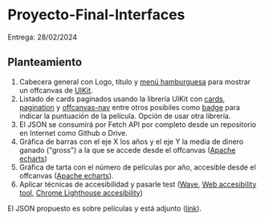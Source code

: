 # Proyecto-Final-Interfaces
Entrega: 28/02/2024

## Planteamiento
1. Cabecera general con Logo, título y [menú hamburguesa](https://freefrontend.com/css-hamburger-menu-icons/) para mostrar un offcanvas de [UIKit](https://getuikit.com/docs/offcanvas).
2. Listado de cards paginados usando la librería UIKit con [cards](https://getuikit.com/docs/card), [pagination](https://getuikit.com/docs/pagination) y [offcanvas-nav](https://getuikit.com/docs/offcanvas) entre otros posibiles como [badge](https://getuikit.com/docs/badge) para indicar la puntuación de la película. Opción de usar otra librería.
3. El JSON se consumirá por Fetch API por completo desde un repositorio en Internet como Github o Drive.
4. Gráfica de barras con el eje X los años y el eje Y la media de dinero ganado ("gross") a la que se accede desde el offcanvas ([Apache echarts](https://echarts.apache.org/en/index.html))
6. Gráfica de tarta con el número de películas por año, accesible desde el offcanvas ([Apache echarts](https://echarts.apache.org/en/index.html)).
7. Aplicar técnicas de accesibilidad y pasarle test ([Wave](https://wave.webaim.org/extension/), [Web accesibility tool](https://chromewebstore.google.com/detail/equalweb-accessibility-ch/imemciokfejbnonkkinhcdfigdilcllg?pli=1), [Chrome Lighthouse accesibility](https://chromewebstore.google.com/detail/lighthouse/blipmdconlkpinefehnmjammfjpmpbjk))

El JSON propuesto es sobre películas y está adjunto ([link](/res/imdb_top_1000.json)).